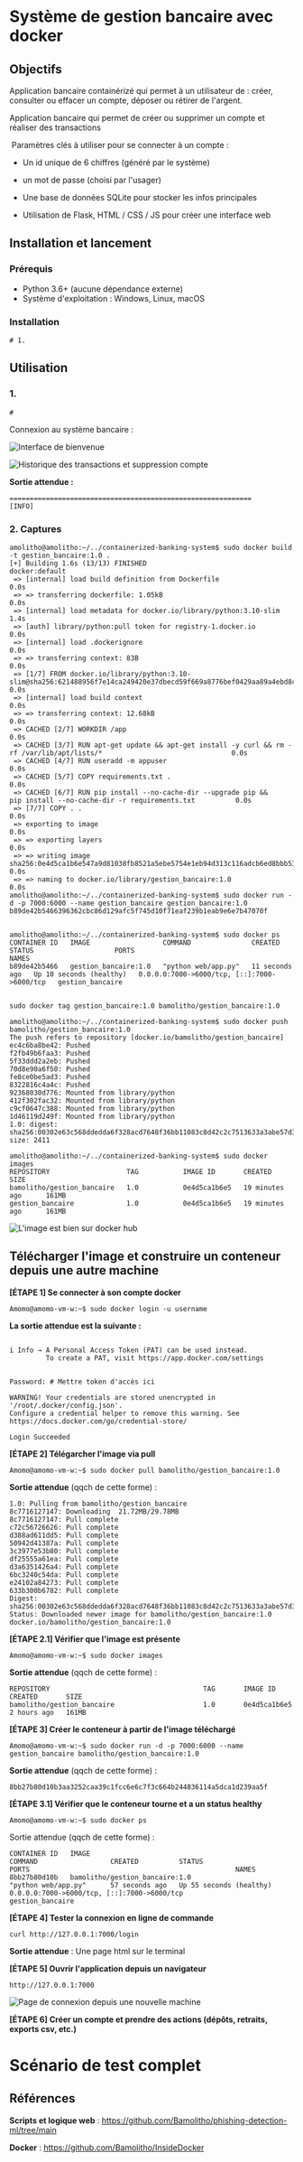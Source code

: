 # Système de gestion bancaire avec docker



## Objectifs

Application bancaire containérizé qui permet à un utilisateur de : créer, consulter ou effacer un compte, déposer ou rétirer de l'argent. 



Application bancaire qui permet de créer ou supprimer un compte et réaliser des transactions

​    Paramètres clés à utiliser pour se connecter à un compte : 
   - Un id unique de 6 chiffres (généré par le système)
   - un mot de passe (choisi par l'usager)

- Une base de données SQLite pour stocker les infos principales
- Utilisation de Flask, HTML / CSS / JS  pour créer une interface web

## Installation et lancement

### Prérequis

- Python 3.6+ (aucune dépendance externe)
- Système d'exploitation : Windows, Linux, macOS

### Installation

```
# 1. 
```



## Utilisation

### 1. 

```
# 
```

Connexion au système bancaire :

![Interface de bienvenue](./Images/compte_1.png)



![Historique des transactions et suppression compte](./Images/compte_2.png)

**Sortie attendue :**

```
============================================================
[INFO] 
```

### 2. Captures

```shell
amolitho@amolitho:~/../containerized-banking-system$ sudo docker build -t gestion_bancaire:1.0 .
[+] Building 1.6s (13/13) FINISHED                                                                                 docker:default
 => [internal] load build definition from Dockerfile                                                                         0.0s
 => => transferring dockerfile: 1.05kB                                                                                       0.0s
 => [internal] load metadata for docker.io/library/python:3.10-slim                                                          1.4s
 => [auth] library/python:pull token for registry-1.docker.io                                                                0.0s
 => [internal] load .dockerignore                                                                                            0.0s
 => => transferring context: 83B                                                                                             0.0s
 => [1/7] FROM docker.io/library/python:3.10-slim@sha256:621488956f7e14ca249420e37dbecd59f669a8776bef0429aa89a4ebd8c6de9e    0.0s
 => [internal] load build context                                                                                            0.0s
 => => transferring context: 12.68kB                                                                                         0.0s
 => CACHED [2/7] WORKDIR /app                                                                                                0.0s
 => CACHED [3/7] RUN apt-get update && apt-get install -y curl && rm -rf /var/lib/apt/lists/*                                0.0s
 => CACHED [4/7] RUN useradd -m appuser                                                                                      0.0s
 => CACHED [5/7] COPY requirements.txt .                                                                                     0.0s
 => CACHED [6/7] RUN pip install --no-cache-dir --upgrade pip &&     pip install --no-cache-dir -r requirements.txt          0.0s
 => [7/7] COPY . .                                                                                                           0.0s
 => exporting to image                                                                                                       0.0s
 => => exporting layers                                                                                                      0.0s
 => => writing image sha256:0e4d5ca1b6e547a9d81038fb8521a5ebe5754e1eb94d313c116adcb6ed8bbb53                                 0.0s
 => => naming to docker.io/library/gestion_bancaire:1.0                                                                      0.0s
amolitho@amolitho:~/../containerized-banking-system$ sudo docker run -d -p 7000:6000 --name gestion_bancaire gestion_bancaire:1.0
b89de42b5466396362cbc86d129afc5f745d10f71eaf239b1eab9e6e7b47070f


amolitho@amolitho:~/../containerized-banking-system$ sudo docker ps
CONTAINER ID   IMAGE                  COMMAND               CREATED          STATUS                    PORTS                                         NAMES
b89de42b5466   gestion_bancaire:1.0   "python web/app.py"   11 seconds ago   Up 10 seconds (healthy)   0.0.0.0:7000->6000/tcp, [::]:7000->6000/tcp   gestion_bancaire


sudo docker tag gestion_bancaire:1.0 bamolitho/gestion_bancaire:1.0

amolitho@amolitho:~/../containerized-banking-system$ sudo docker push bamolitho/gestion_bancaire:1.0
The push refers to repository [docker.io/bamolitho/gestion_bancaire]
ec4c6ba8be42: Pushed 
f2fb49b6faa3: Pushed 
5f33ddd2a2eb: Pushed 
70d8e90a6f50: Pushed 
fe8ce0be5ad3: Pushed 
8322816c4a4c: Pushed 
92368030d776: Mounted from library/python 
412f302fac32: Mounted from library/python 
c9cf0647c388: Mounted from library/python 
1d46119d249f: Mounted from library/python 
1.0: digest: sha256:00302e63c568ddedda6f328acd7648f36bb11083c8d42c2c7513633a3abe57d3 size: 2411

amolitho@amolitho:~/../containerized-banking-system$ sudo docker images
REPOSITORY                   TAG           IMAGE ID       CREATED             SIZE
bamolitho/gestion_bancaire   1.0           0e4d5ca1b6e5   19 minutes ago      161MB
gestion_bancaire             1.0           0e4d5ca1b6e5   19 minutes ago      161MB

```



![L'image est bien sur docker hub](./Images/image_on_docker_hub.png)



## Télécharger l'image et construire un conteneur depuis une autre machine

**[ÉTAPE 1] Se connecter à son compte docker**

```shell
Amomo@amomo-vm-w:~$ sudo docker login -u username
```

**La sortie attendue est la suivante :**

```shell

i Info → A Personal Access Token (PAT) can be used instead.
         To create a PAT, visit https://app.docker.com/settings
         
         
Password: # Mettre token d'accès ici

WARNING! Your credentials are stored unencrypted in '/root/.docker/config.json'.
Configure a credential helper to remove this warning. See
https://docs.docker.com/go/credential-store/

Login Succeeded
```



**[ÉTAPE 2] Télégarcher l'image via pull**

```shell
Amomo@amomo-vm-w:~$ sudo docker pull bamolitho/gestion_bancaire:1.0
```

**Sortie attendue** (qqch de cette forme) : 

```less
1.0: Pulling from bamolitho/gestion_bancaire
8c7716127147: Downloading  21.72MB/29.78MB
8c7716127147: Pull complete 
c72c56726626: Pull complete 
d388ad611dd5: Pull complete 
50942d41387a: Pull complete 
3c3977e53b80: Pull complete 
df25555a61ea: Pull complete 
d3a6351426a4: Pull complete 
6bc3240c54da: Pull complete 
e24102a84273: Pull complete 
633b300b6782: Pull complete 
Digest: sha256:00302e63c568ddedda6f328acd7648f36bb11083c8d42c2c7513633a3abe57d3
Status: Downloaded newer image for bamolitho/gestion_bancaire:1.0
docker.io/bamolitho/gestion_bancaire:1.0
```



**[ÉTAPE 2.1] Vérifier que l'image est présente** 

```shell
Amomo@amomo-vm-w:~$ sudo docker images
```

**Sortie attendue** (qqch de cette forme) : 

```less
REPOSITORY                                      TAG       IMAGE ID       CREATED       SIZE
bamolitho/gestion_bancaire                      1.0       0e4d5ca1b6e5   2 hours ago   161MB
```



**[ÉTAPE 3] Créer le conteneur à partir de l'image téléchargé**

```shell
Amomo@amomo-vm-w:~$ sudo docker run -d -p 7000:6000 --name gestion_bancaire bamolitho/gestion_bancaire:1.0
```

**Sortie attendue** (qqch de cette forme) : 

```less
8bb27b80d10b3aa3252caa39c1fcc6e6c7f3c664b244836114a5dca1d239aa5f
```



**[ÉTAPE 3.1] Vérifier que le conteneur tourne et a un status healthy**

```shell
Amomo@amomo-vm-w:~$ sudo docker ps
```

Sortie attendue (qqch de cette forme) : 

```less
CONTAINER ID   IMAGE                                                  COMMAND                  CREATED          STATUS                         PORTS                                                   NAMES
8bb27b80d10b   bamolitho/gestion_bancaire:1.0                         "python web/app.py"      57 seconds ago   Up 55 seconds (healthy)        0.0.0.0:7000->6000/tcp, [::]:7000->6000/tcp             gestion_bancaire
```



**[ÉTAPE 4] Tester la connexion en ligne de commande**

```shell
curl http://127.0.0.1:7000/login
```

**Sortie attendue** : Une page html sur le terminal



**[ÉTAPE 5] Ouvrir l'application depuis un navigateur**

```basic
http://127.0.0.1:7000
```

![Page de connexion depuis une nouvelle machine](./Images/page_connexion_nouvelle_machine.jpeg)



**[ÉTAPE 6] Créer un compte et prendre des actions (dépôts, retraits, exports csv, etc.)**



# Scénario de test complet



## Références

**Scripts et logique web** : https://github.com/Bamolitho/phishing-detection-ml/tree/main

**Docker** : https://github.com/Bamolitho/InsideDocker